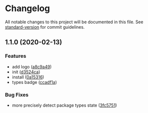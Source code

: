 # Changelog

All notable changes to this project will be documented in this file. See [standard-version](https://github.com/conventional-changelog/standard-version) for commit guidelines.

## 1.1.0 (2020-02-13)


### Features

* add logo ([a8c9a49](https://github.com/fjc0k/npm-plus/commit/a8c9a499ac73475ebeed3b81f62eb665f8d69180))
* init ([d3524ca](https://github.com/fjc0k/npm-plus/commit/d3524cac8701609eb6a28e4d37ba7d06766603d7))
* install ([0a15316](https://github.com/fjc0k/npm-plus/commit/0a15316bcf24d80c281f93c72214e16a9ddfc23a))
* types badge ([ccadf1a](https://github.com/fjc0k/npm-plus/commit/ccadf1a6939a20437d0df9c12c2aca36964de2a5))


### Bug Fixes

* more precisely detect package types state ([3fc5751](https://github.com/fjc0k/npm-plus/commit/3fc5751690cb0e78f3bd0db69c7dad9bc86a2fae))
